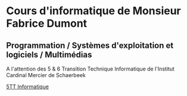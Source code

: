 # Cours d'informatique de Monsieur Fabrice Dumont

## Programmation / Systèmes d'exploitation et logiciels / Multimédias

A l'attention des 5 & 6 Transition Technique Informatique de l'Institut Cardinal Mercier de Schaerbeek

[5TT Informatique](.\5EME.md "5TT")

